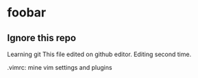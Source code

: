 # foobar

## Ignore this repo

Learning git
This file edited on github editor.
Editing second time.


.vimrc: mine vim settings and plugins
